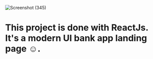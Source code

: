 ![Screenshot (345)](https://user-images.githubusercontent.com/101667901/196031688-a3791bd5-8d98-4260-b710-c11ed343a2f2.png)
# This project is done with ReactJs. It's a modern UI bank app landing page ☺.
